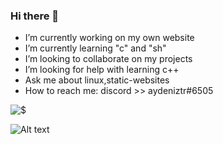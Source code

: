 ### Hi there 👋

- I’m currently working on my own website
- I’m currently learning "c" and "sh"
- I’m looking to collaborate on my projects
- I’m looking for help with learning c++
- Ask me about linux,static-websites
- How to reach me: discord >> aydeniztr#6505

![$](https://github-readme-stats.vercel.app/api?username=Aydeniztr&hide_border=true&show_icons=true&theme=tokyonight)

![Alt text](https://spotify-recently-played-readme.vercel.app/api?user=31mv4d4jgmfruly4n4nuqxya2iuy&width=1000&count=4)

<!--

**Aydeniztr/Aydeniztr** is a ✨ _special_ ✨ repository because its `README.md` (this file) appears on your GitHub profile.

Here are some ideas to get you started:
 

-->
